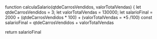 function calculaSalario(qtdeCarrosVendidos, valorTotalVendas) {
 let qtdeCarrosVendidos = 3;
 let valorTotalVendas = 130000;
 let salarioFinal = 2000 + (qtdeCarrosVendidos * 100) + (valorTotalVendas = *5 /100)
 const salarioFinal = qtdeCarrosVendidos + valorTotalVendas
 
  return salarioFinal